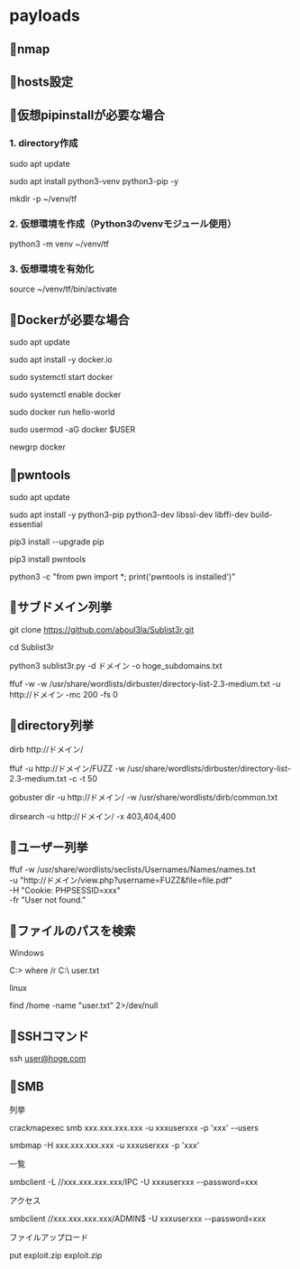 # payloads

## 🔴nmap
## 🔴hosts設定

## 🔴仮想pipinstallが必要な場合

### 1. directory作成
sudo apt update

sudo apt install python3-venv python3-pip -y

mkdir -p ~/venv/tf

### 2. 仮想環境を作成（Python3のvenvモジュール使用）

python3 -m venv ~/venv/tf

### 3. 仮想環境を有効化

source ~/venv/tf/bin/activate

## 🔴Dockerが必要な場合

sudo apt update

sudo apt install -y docker.io

sudo systemctl start docker

sudo systemctl enable docker

sudo docker run hello-world

sudo usermod -aG docker $USER

newgrp docker

## 🔴pwntools

sudo apt update

sudo apt install -y python3-pip python3-dev libssl-dev libffi-dev build-essential

pip3 install --upgrade pip

pip3 install pwntools

python3 -c "from pwn import *; print('pwntools is installed')"



## 🔴サブドメイン列挙
git clone https://github.com/aboul3la/Sublist3r.git

cd Sublist3r

python3 sublist3r.py -d ドメイン -o hoge_subdomains.txt

ffuf -w -w /usr/share/wordlists/dirbuster/directory-list-2.3-medium.txt -u http://ドメイン -mc 200 -fs 0

## 🔴directory列挙

dirb http://ドメイン/

ffuf -u http://ドメイン/FUZZ -w /usr/share/wordlists/dirbuster/directory-list-2.3-medium.txt -c -t 50

gobuster dir -u http://ドメイン/ -w /usr/share/wordlists/dirb/common.txt

dirsearch -u http://ドメイン/ -x 403,404,400  

## 🔴ユーザー列挙

ffuf -w /usr/share/wordlists/seclists/Usernames/Names/names.txt \
     -u "http://ドメイン/view.php?username=FUZZ&file=file.pdf" \
     -H "Cookie: PHPSESSID=xxx" \
     -fr "User not found."

## 🔴ファイルのパスを検索

Windows

C:\> where /r C:\ user.txt

linux

find /home -name "user.txt" 2>/dev/null

## 🔴SSHコマンド

ssh user@hoge.com

## 🔴SMB

列挙

crackmapexec smb xxx.xxx.xxx.xxx -u xxxuserxxx -p 'xxx' --users

smbmap -H xxx.xxx.xxx.xxx -u xxxuserxxx -p 'xxx'

一覧

smbclient -L //xxx.xxx.xxx.xxx/IPC -U xxxuserxxx --password=xxx

アクセス 

smbclient //xxx.xxx.xxx.xxx/ADMIN$ -U xxxuserxxx --password=xxx

ファイルアップロード

put exploit.zip exploit.zip

